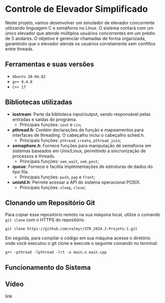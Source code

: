 # Controle de Elevador Simplificado

Neste projeto, vamos desenvolver um simulador de elevador concorrente utilizando linguagem C e semáforos no Linux. O sistema contará com um único elevador que atende múltiplos usuários concorrentes em um prédio de 5 andares. O objetivo é gerenciar chamadas de forma organizada, garantindo que o elevador atenda os usuários corretamente sem conflitos entre threads.

## Ferramentas e suas versões
 * `Ubuntu 20.04.02` 
 * `g++ 9.4.0`
 * `C++ 17`
  

## Bibliotecas utilizadas
  * **iostream**: Parte da biblioteca input/output, sendo responsável pelas entradas e saídas do programa.
    * Principais funções: `cout` e `cin`;
  * **pthread.h**: Contém declarações de função e mapeamentos para interfaces de threading. O cabeçalho inclui o cabeçalho sched.h.
    * Principais funções: `pthread_create`, `pthread_join`;
  * **semaphore.h**: Fornece funções para manipulação de semaforos em sistemas baseados em Unix/Linux, permitindo a sincronização de processos e threads.
    * Principais funções: `sem_wait`, `sem_post`;
  * **queue**: Fornece e facilita implementações de estruturas de dados do tipo fila.
    * Principais funções: `push`, `pop` e `front`;
  * **unistd.h**: Permite acessar a API do sistema operacional POSIX.
    * Principais funções: `sleep`, `close`;

## Clonando um Repositório Git

Para copiar esse repositório remoto na sua máquina local, utilize o comando `git clone` com o HTTPS do repositório.

```
git clone https://github.com/valmyr/STR_2024.2-Projeto-1.git
```

Em seguida, para compilar o código em sua máquina acesse o diretório onde você executou o git clone e execute o seguinte comando no terminal: 
```
g++ -pthread -lpthread -lrt -o main.o main.cpp
```

## Funcionamento do Sistema


## Vídeo
link
